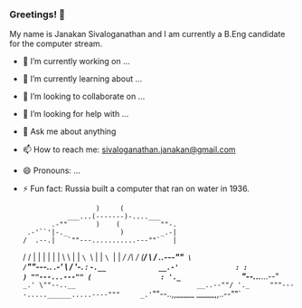 ### Greetings! 👋

My name is Janakan Sivaloganathan and I am currently a B.Eng candidate for the computer stream. 

- 🔭 I’m currently working on ...
- 🌱 I’m currently learning about ...
- 👯 I’m looking to collaborate on ... 
- 🤔 I’m looking for help with ...
- 💬 Ask me about anything
- 📫 How to reach me: sivaloganathan.janakan@gmail.com
- 😄 Pronouns: ...
- ⚡ Fun fact: Russia built a computer that ran on water in 1936.

                        )     (
                 ___...(-------)-....___
             .-""       )    (          ""-.
       .-'``'|-._             )         _.-|
      /  .--.|   `""---...........---""`   |
     /  /    |                             |
     |  |    |                             |
      \  \   |                             |
       `\ `\ |                             |
         `\ `|                             |
         _/ /\                             /
        (__/  \                           /
     _..---""` \                         /`""---.._
  .-'           \                       /          '-.
 :               `-.__             __.-'              :
 :                  ) ""---...---"" (                 :
  '._               `"--...___...--"`              _.'
    \""--..__                              __..--""/
     '._     """----.....______.....----"""     _.'
        `""--..,,_____            _____,,..--""`


